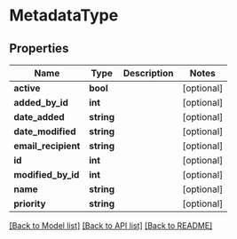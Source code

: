 # MetadataType

## Properties
Name | Type | Description | Notes
------------ | ------------- | ------------- | -------------
**active** | **bool** |  | [optional] 
**added_by_id** | **int** |  | [optional] 
**date_added** | **string** |  | [optional] 
**date_modified** | **string** |  | [optional] 
**email_recipient** | **string** |  | [optional] 
**id** | **int** |  | [optional] 
**modified_by_id** | **int** |  | [optional] 
**name** | **string** |  | [optional] 
**priority** | **string** |  | [optional] 

[[Back to Model list]](../README.md#documentation-for-models) [[Back to API list]](../README.md#documentation-for-api-endpoints) [[Back to README]](../README.md)


